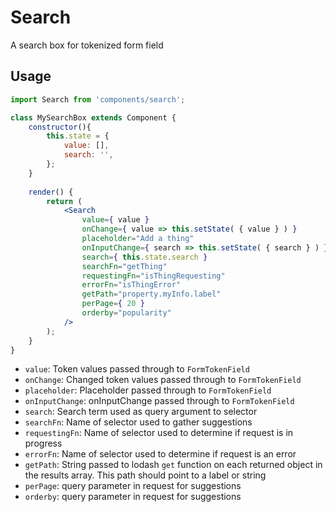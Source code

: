 Search
=============

A search box for tokenized form field

## Usage

```jsx
import Search from 'components/search';

class MySearchBox extends Component {
	constructor(){
		this.state = {
			value: [],
			search: '',
		};
	}
	
	render() {
		return (
			<Search
				value={ value }
				onChange={ value => this.setState( { value } ) }
				placeholder="Add a thing"
				onInputChange={ search => this.setState( { search } ) }
				search={ this.state.search }
				searchFn="getThing"
				requestingFn="isThingRequesting"
				errorFn="isThingError"
				getPath="property.myInfo.label"
				perPage={ 20 }
            	orderby="popularity"
			/>
		);
	}
}
```

- `value`: Token values passed through to `FormTokenField`
- `onChange`: Changed token values passed through to `FormTokenField`
- `placeholder`: Placeholder passed through to `FormTokenField`
- `onInputChange`: onInputChange passed through to `FormTokenField`
- `search`: Search term used as query argument to selector 
- `searchFn`: Name of selector used to gather suggestions
- `requestingFn`: Name of selector used to determine if request is in progress
- `errorFn`: Name of selector used to determine if request is an error
- `getPath`: String passed to lodash `get` function on each returned object in the results array. This path should point to a label or string
- `perPage`: query parameter in request for suggestions
- `orderby`: query parameter in request for suggestions

